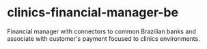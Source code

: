 # clinics-financial-manager-be
Financial manager with connectors to common Brazilian banks and associate with customer's payment focused to clinics environments.
